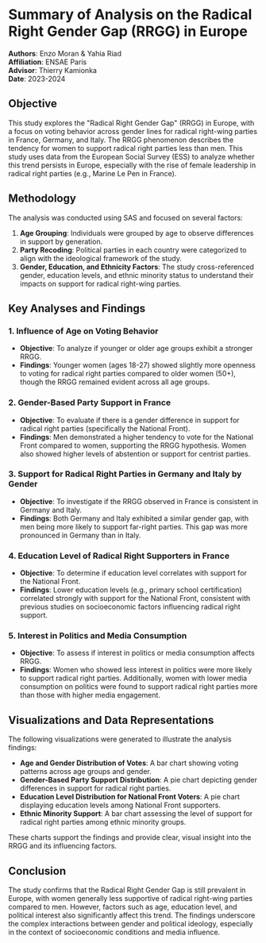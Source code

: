 <h1>Summary of Analysis on the Radical Right Gender Gap (RRGG) in Europe</h1>

<p><strong>Authors</strong>: Enzo Moran & Yahia Riad<br>
<strong>Affiliation</strong>: ENSAE Paris<br>
<strong>Advisor</strong>: Thierry Kamionka<br>
<strong>Date</strong>: 2023-2024</p>

<h2>Objective</h2>
<p>
    This study explores the "Radical Right Gender Gap" (RRGG) in Europe, with a focus on voting behavior across gender lines for radical 
    right-wing parties in France, Germany, and Italy. The RRGG phenomenon describes the tendency for women to support radical right 
    parties less than men. This study uses data from the European Social Survey (ESS) to analyze whether this trend persists in Europe, 
    especially with the rise of female leadership in radical right parties (e.g., Marine Le Pen in France).
</p>

<h2>Methodology</h2>
<p>The analysis was conducted using SAS and focused on several factors:</p>
<ol>
    <li><strong>Age Grouping</strong>: Individuals were grouped by age to observe differences in support by generation.</li>
    <li><strong>Party Recoding</strong>: Political parties in each country were categorized to align with the ideological framework of the study.</li>
    <li><strong>Gender, Education, and Ethnicity Factors</strong>: The study cross-referenced gender, education levels, and ethnic minority status to understand their impacts on support for radical right-wing parties.</li>
</ol>

<h2>Key Analyses and Findings</h2>

<h3>1. Influence of Age on Voting Behavior</h3>
<ul>
    <li><strong>Objective</strong>: To analyze if younger or older age groups exhibit a stronger RRGG.</li>
    <li><strong>Findings</strong>: Younger women (ages 18-27) showed slightly more openness to voting for radical right parties compared to older women (50+), though the RRGG remained evident across all age groups.</li>
</ul>

<h3>2. Gender-Based Party Support in France</h3>
<ul>
    <li><strong>Objective</strong>: To evaluate if there is a gender difference in support for radical right parties (specifically the National Front).</li>
    <li><strong>Findings</strong>: Men demonstrated a higher tendency to vote for the National Front compared to women, supporting the RRGG hypothesis. Women also showed higher levels of abstention or support for centrist parties.</li>
</ul>

<h3>3. Support for Radical Right Parties in Germany and Italy by Gender</h3>
<ul>
    <li><strong>Objective</strong>: To investigate if the RRGG observed in France is consistent in Germany and Italy.</li>
    <li><strong>Findings</strong>: Both Germany and Italy exhibited a similar gender gap, with men being more likely to support far-right parties. This gap was more pronounced in Germany than in Italy.</li>
</ul>

<h3>4. Education Level of Radical Right Supporters in France</h3>
<ul>
    <li><strong>Objective</strong>: To determine if education level correlates with support for the National Front.</li>
    <li><strong>Findings</strong>: Lower education levels (e.g., primary school certification) correlated strongly with support for the National Front, consistent with previous studies on socioeconomic factors influencing radical right support.</li>
</ul>

<h3>5. Interest in Politics and Media Consumption</h3>
<ul>
    <li><strong>Objective</strong>: To assess if interest in politics or media consumption affects RRGG.</li>
    <li><strong>Findings</strong>: Women who showed less interest in politics were more likely to support radical right parties. Additionally, women with lower media consumption on politics were found to support radical right parties more than those with higher media engagement.</li>
</ul>

<h2>Visualizations and Data Representations</h2>
<p>The following visualizations were generated to illustrate the analysis findings:</p>
<ul>
    <li><strong>Age and Gender Distribution of Votes</strong>: A bar chart showing voting patterns across age groups and gender.</li>
    <li><strong>Gender-Based Party Support Distribution</strong>: A pie chart depicting gender differences in support for radical right parties.</li>
    <li><strong>Education Level Distribution for National Front Voters</strong>: A pie chart displaying education levels among National Front supporters.</li>
    <li><strong>Ethnic Minority Support</strong>: A bar chart assessing the level of support for radical right parties among ethnic minority groups.</li>
</ul>
<p>These charts support the findings and provide clear, visual insight into the RRGG and its influencing factors.</p>

<h2>Conclusion</h2>
<p>
    The study confirms that the Radical Right Gender Gap is still prevalent in Europe, with women generally less supportive of radical 
    right-wing parties compared to men. However, factors such as age, education level, and political interest also significantly affect 
    this trend. The findings underscore the complex interactions between gender and political ideology, especially in the context of 
    socioeconomic conditions and media influence.
</p>
